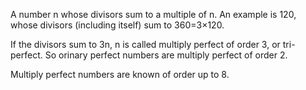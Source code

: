 A number n whose divisors sum to a multiple of n. An example is 120,
whose divisors (including itself) sum to 360=3×120.

If the divisors sum to 3n, n is called multiply perfect of order 3, or
tri-perfect. So orinary perfect numbers are multiply perfect of order 2.

Multiply perfect numbers are known of order up to 8.
